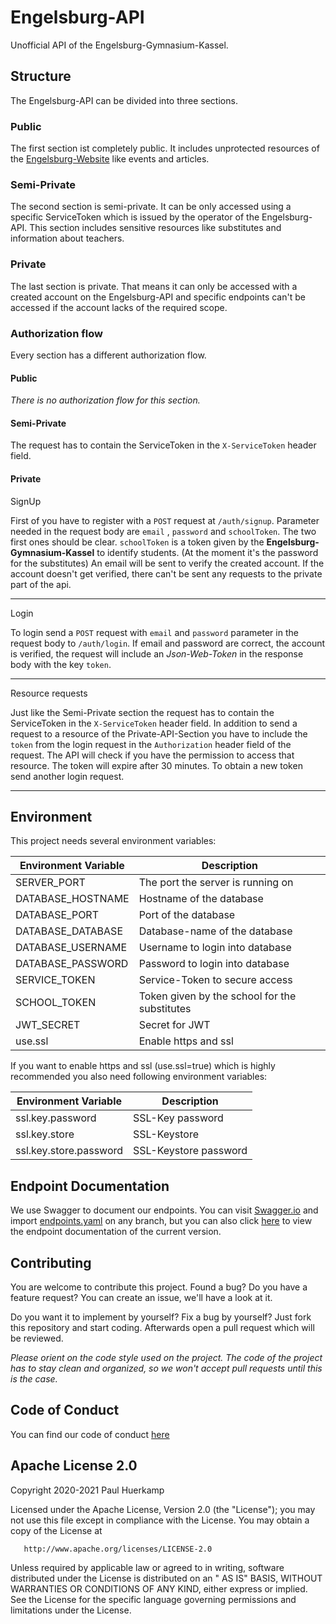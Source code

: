 # Engelsburg-API

Unofficial API of the Engelsburg-Gymnasium-Kassel.

## Structure

The Engelsburg-API can be divided into three sections.

### Public

The first section ist completely public. It includes unprotected resources of
the [Engelsburg-Website](https://engelsburg.smmp.de) like events and articles.

### Semi-Private

The second section is semi-private. It can be only accessed using a specific ServiceToken which is issued by the
operator of the Engelsburg-API. This section includes sensitive resources like substitutes and information about
teachers.

### Private

The last section is private. That means it can only be accessed with a created account on the Engelsburg-API and
specific endpoints can't be accessed if the account lacks of the required scope.

### Authorization flow

Every section has a different authorization flow.

#### Public

*There is no authorization flow for this section.*

#### Semi-Private

The request has to contain the ServiceToken in the `X-ServiceToken` header field.

#### Private

SignUp

First of you have to register with a `POST` request at `/auth/signup`. Parameter needed in the request body are `email`
, `password` and `schoolToken`. The two first ones should be clear. `schoolToken` is a token given by the
**Engelsburg-Gymnasium-Kassel** to identify students. (At the moment it's the password for the substitutes)
An email will be sent to verify the created account. If the account doesn't get verified, there can't be sent any
requests to the private part of the api.

---

Login

To login send a `POST` request with `email` and `password` parameter in the request body to `/auth/login`. If email and
password are correct, the account is verified, the request will include an *Json-Web-Token* in the response body with
the key `token`.

---

Resource requests

Just like the Semi-Private section the request has to contain the ServiceToken in the `X-ServiceToken` header field. In
addition to send a request to a resource of the Private-API-Section you have to include the `token` from the login
request in the `Authorization` header field of the request. The API will check if you have the permission to access that
resource. The token will expire after 30 minutes. To obtain a new token send another login request.

---

## Environment

This project needs several environment variables:

| Environment Variable| Description                            |
|---------------------|----------------------------------------|
| SERVER_PORT         | The port the server is running on      |
| DATABASE_HOSTNAME   | Hostname of the database               | 
| DATABASE_PORT       | Port of the database                   |
| DATABASE_DATABASE   | Database-name of the database          |
| DATABASE_USERNAME   | Username to login into database        |
| DATABASE_PASSWORD   | Password to login into database        |
| SERVICE_TOKEN       | Service-Token to secure access         |
| SCHOOL_TOKEN        | Token given by the school for the substitutes|
| JWT_SECRET          | Secret for JWT                         |
| use.ssl             | Enable https and ssl                   |

If you want to enable https and ssl (use.ssl=true) which is highly recommended you also need following environment
variables:

| Environment Variable   | Description                            |
|------------------------|----------------------------------------|
| ssl.key.password       | SSL-Key password                       |
| ssl.key.store          | SSL-Keystore                           | 
| ssl.key.store.password | SSL-Keystore password                  |

## Endpoint Documentation

We use Swagger to document our endpoints. You can visit [Swagger.io](https://editor.swagger.io/) and
import [endpoints.yaml](.docs/endpoints.yaml) on any branch, but you can also
click [here](https://editor.swagger.io/?url=https://raw.githubusercontent.com/engelsburg/engelsburg-api/master/.docs/endpoints.yaml)
to view the endpoint documentation of the current version.

## Contributing

You are welcome to contribute this project. Found a bug? Do you have a feature request? You can create an issue, we'll
have a look at it.

Do you want it to implement by yourself? Fix a bug by yourself? Just fork this repository and start coding. Afterwards
open a pull request which will be reviewed.

*Please orient on the code style used on the project. The code of the project has to stay clean and organized, so we
won't accept pull requests until this is the case.*

## Code of Conduct

You can find our code of conduct [here](.docs/CODE_OF_CONDUCT.md)

## Apache License 2.0

Copyright 2020-2021 Paul Huerkamp

Licensed under the Apache License, Version 2.0 (the "License"); you may not use this file except in compliance with the
License. You may obtain a copy of the License at

       http://www.apache.org/licenses/LICENSE-2.0

Unless required by applicable law or agreed to in writing, software distributed under the License is distributed on an "
AS IS" BASIS, WITHOUT WARRANTIES OR CONDITIONS OF ANY KIND, either express or implied. See the License for the specific
language governing permissions and limitations under the License.
